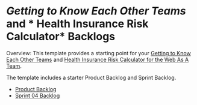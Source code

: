 # *Getting to Know Each Other Teams* and * Health Insurance Risk Calculator* Backlogs 

Overview: This template provides a starting point for your [Getting to Know Each Other Teams](https://www.lewisuniversity.org/activity/getting-to-know-each-other-teams) and
[Health Insurance Risk Calculator for the Web As A Team](https://www.lewisuniversity.org/activity/health-risk-calculator-team-web). 

The template includes a starter Product Backlog and Sprint Backlog.
- [Product Backlog](product-backlog/)
- [Sprint 04 Backlog](sprint-04-backlog.md)
